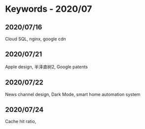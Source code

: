 # Keywords - 2020/07

## 2020/07/16

Cloud SQL, nginx, google cdn

## 2020/07/21

Apple design, 半泽直树2, Google patents

## 2020/07/22

News channel design, Dark Mode, smart home automation system

## 2020/07/24

Cache hit ratio, 





